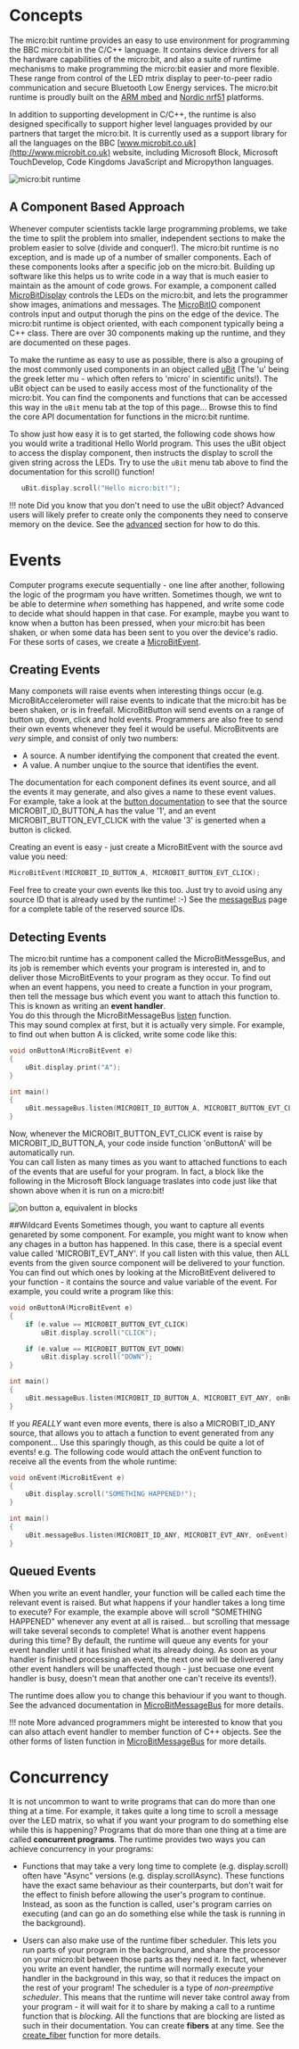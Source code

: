 # Concepts

The micro:bit runtime provides an easy to use environment for programming the BBC micro:bit
in the C/C++ language. It contains device drivers for all the hardware capabilities of the micro:bit,
and also a suite of runtime mechanisms to make programming the micro:bit easier and more flexible. These
range from control of the LED mtrix display to peer-to-peer radio communication and secure 
Bluetooth Low Energy services. The micro:bit runtime is proudly built on the [ARM mbed](https://www.mbed.com) 
and [Nordic nrf51](http://www.nordicsemi.com) platforms.

In addition to supporting development in C/C++, the runtime is also designed specifically to support 
higher level languages provided by our partners that target the micro:bit. It is currently used as a support library for all the 
languages on the BBC [www.microbit.co.uk](http://www.microbit.co.uk) website, including Microsoft Block, Microsoft TouchDevelop, Code Kingdoms 
JavaScript and Micropython languages.

![micro:bit runtime](resources/examples/concepts/architecture.png)


## A Component Based Approach 
Whenever computer scientists tackle large programming problems, we take the time to split the problem into smaller,
independent sections to make the problem easier to solve (divide and conquer!).  The micro:bit runtime is no exception, 
and is made up of a number of smaller components. Each of these components looks after
a specific job on the micro:bit. Building up software like this helps us to write code in a way that is
much easier to maintain as the amount of code grows. For example, a component called [MicroBitDisplay](ubit/display.md) 
controls the LEDs on the micro:bit, and lets the programmer show images, animations and messages. The
[MicroBitIO](ubit/io.md) component controls input and output thorugh the pins on the edge of the device. 
The micro:bit runtime is object oriented, with each component typically being a C++ class. 
There are over 30 components making up the runtime, and they are documented on these pages. 

To make the runtime as easy to use as possible, there is also a grouping of the most commonly used components in
an object called [uBit](ubit) (The 'u' being the greek letter mu - which often refers to 'micro' in scientific units!). 
The uBit object can be used to easily access most of the functionality of the micro:bit. You can find the components 
and functions that can be accessed this way in the ```uBit``` menu tab at the top of this page... Browse this to find the core
API documentation for functions in the micro:bit runtime.

To show just how easy it is to get started, the following code shows how you would write a traditional Hello World program.
This uses the uBit object to access the display component, then instructs the display to scroll the given string across
the LEDs. Try to use the ```uBit``` menu tab above to find the documentation for this scroll() function! 

```c++
   uBit.display.scroll("Hello micro:bit!");
```

!!! note 
    Did you know that you don't need to use the uBit object? Advanced users will likely prefer to create only the components they need to conserve memory on the device. See the [advanced](advanced.md) section for how to do this.

 
# Events 
Computer programs execute sequentially - one line after another, following the logic of the progrmam you have written.
Sometimes though, we wnt to be able to determine *when* something has happened, and write some code to decide what should 
happen in that case. For example, maybe you want to know when a button has been pressed, when your micro:bit has been shaken,
or when some data has been sent to you over the device's radio. For these sorts of cases, we create a [MicroBitEvent](data-types/event.md).


## Creating Events
Many componets will raise events when interesting things occur (e.g. MicroBitAccelerometer will raise events to indicate that the
micro:bit has be been shaken, or is in freefall. MicroBitButton will send events on a range of button up, down, click and hold events. 
Programmers are also free to send their own events whenever they feel it would be useful. MicroBitvents are *very* simple, and consist of
only two numbers:

  - A source. A number identifying the component that created the event.
  - A value. A number unqiue to the source that identifies the event.

The documentation for each component defines its event source, and all the events it may generate, and also gives a name to these
event values. For example, take a look at the [button documentation](ubit/button.md) to see that the source MICROBIT_ID_BUTTON_A has the value '1',
and an event MICROBIT_BUTTON_EVT_CLICK with the value '3' is generted when a button is clicked.

Creating an event is easy - just create a MicroBitEvent with the source avd value you need:

```c++
MicroBitEvent(MICROBIT_ID_BUTTON_A, MICROBIT_BUTTON_EVT_CLICK);
```

Feel free to create your own events lke this too. Just try to avoid using any source ID that is already used by the runtime! :-)
See the [messageBus](ubit/messageBus.md) page for a complete table of the reserved source IDs.


## Detecting Events
The micro:bit runtime has a component called the MicroBitMessgeBus, and its job is remember which events your program is interested in, and 
to deliver those MicroBitEvents to your program as they occur. To find out when an event happens, you need to create a function in your program,
then tell the message bus which event you want to attach this function to. This is known as writing an **event handler**.  
You do this through the MicroBitMessageBus [listen](ubit/messagebus.md) function.  
This may sound complex at first, but it is actually very simple. For example, to find out when button A is clicked, write some code like this:

```cpp
void onButtonA(MicroBitEvent e)
{
    uBit.display.print("A");
}

int main()
{
    uBit.messageBus.listen(MICROBIT_ID_BUTTON_A, MICROBIT_BUTTON_EVT_CLICK, onButtonA);
}
```

Now, whenever the MICROBIT_BUTTON_EVT_CLICK event is raise by MICROBIT_ID_BUTTON_A, your code inside function 'onButtonA' will be automatically run.  
You can call listen as many times as you want to attached functions to each of the events that are useful for your program. In fact, a block like the
following in the Microsoft Block language traslates into code just like that shown above when it is run on a micro:bit!

![on button a, equivalent in blocks](resources/examples/concepts/example-listener.png)


##Wildcard Events
Sometimes though, you want to capture all events genareted by some component. For example, you might want to know when any chages in a button has happened. 
In this case, there is a special event value called 'MICROBIT_EVT_ANY'. If you call listen with this value, then ALL events from the given source component will be delivered to your function.
You can find out which ones by looking at the MicroBitEvent delivered to your function - it contains the source and value variable of the event. For example, you could write
a program like this:

```cpp
void onButtonA(MicroBitEvent e)
{
    if (e.value == MICROBIT_BUTTON_EVT_CLICK)
        uBit.display.scroll("CLICK");

    if (e.value == MICROBIT_BUTTON_EVT_DOWN)
        uBit.display.scroll("DOWN");
}

int main()
{
    uBit.messageBus.listen(MICROBIT_ID_BUTTON_A, MICROBIT_EVT_ANY, onButtonA);
}
```

If you *REALLY* want even more events, there is also a MICROBIT_ID_ANY source, that allows you to attach a function to event generated from any component... Use this
sparingly though, as this could be quite a lot of events! e.g. The following code would attach the onEvent function to receive all the events from the whole runtime:


```cpp
void onEvent(MicroBitEvent e)
{
    uBit.display.scroll("SOMETHING HAPPENED!");
}

int main()
{
    uBit.messageBus.listen(MICROBIT_ID_ANY, MICROBIT_EVT_ANY, onEvent);
}
```

## Queued Events 

When you write an event handler, your function will be called each time the relevant event is raised. But what happens if your handler takes a long time to execute?
For example, the example above will scroll "SOMETHING HAPPENED" whenever any event at all is raised... but scrolling that message will take several seconds to complete! 
What is another event happens during this time?  By default, the runtime will queue any events for your event handler until it has finished what its already doing. 
As soon as your handler is finished processing an event, the next one will be delivered (any other event handlers will be unaffected though - just becuase one event handler
is busy, doesn't mean that another one can't receive its events!).

The runtime does allow you to change this behaviour if you want to though. See the advanced documentation in [MicroBitMessageBus](ubit/messageBus.md) for more details.

!!! note
    More advanced programmers might be interested to know that you can also attach event handler to member function of C++ objects. See the other forms of listen function in [MicroBitMessageBus](ubit/messageBus.md) for more details.

 
# Concurrency

It is not uncommon to want to write programs that can do more than one thing at a time. For example, it takes quite a long time to scroll a message over the LED matrix, so what if you want
your program to do something else while this is happening? Programs that do more than one thing at a time are called **concurrent programs**. The runtime provides two ways you can 
achieve concurrency in your programs:

 - Functions that may take a very long time to complete (e.g. display.scroll) often have "Async" versions (e.g. display.scrollAsync). These functions
have the exact same behaviour as their counterparts, but don't wait for the effect to finish before allowing the user's program to continue. Instead, as soon as the function is called, 
user's program carries on executing (and can go an do something else while the task is running in the background).

 - Users can also make use of the runtime fiber scheduler. This lets you run parts of your program in the background, and share the processor on your micro:bit between those parts
as they need it. In fact, whenever you write an event handler, the runtime will normally execute your handler in the background in this way, so that it reduces the impact on the rest of your program!
The scheduler is a type of *non-preemptive scheduler*. This means that the runtime will never take control away from your program - it will wait for it to share by making a call to a runtime 
function that is *blocking*. All the functions that are blocking are listed as such in their documentation.  You can create **fibers** at any time. See the [create_fiber](fiber_scheduler.md) function for more details.

